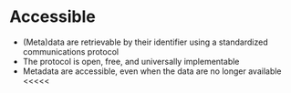 >>>>>
# Accessible
* (Meta)data are retrievable by their identifier using a standardized communications protocol
* The protocol is open, free, and universally implementable
* Metadata are accessible, even when the data are no longer available
<<<<<
